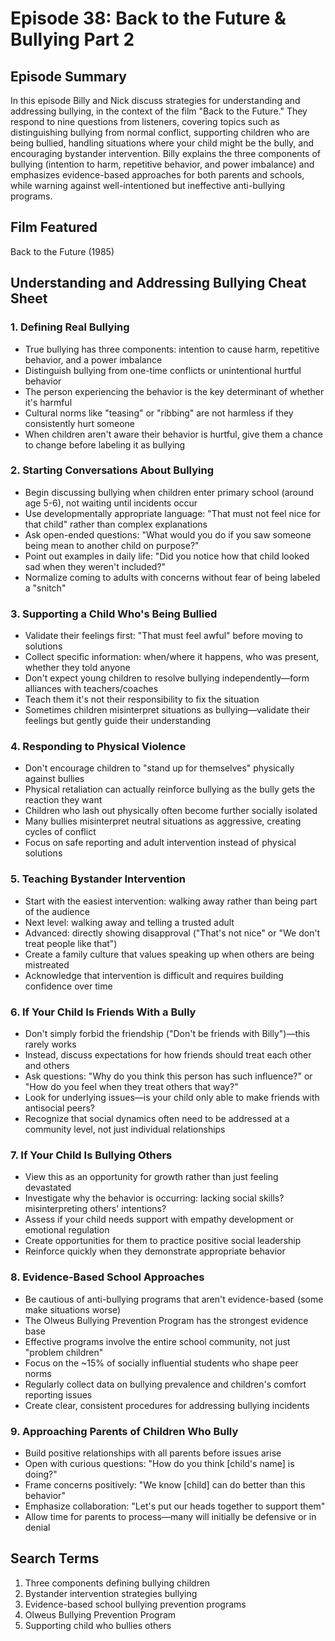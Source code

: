# Episode 38: Back to the Future & Bullying Part 2

## Episode Summary
In this episode Billy and Nick discuss strategies for understanding and addressing bullying, in the context of the film "Back to the Future." They respond to nine questions from listeners, covering topics such as distinguishing bullying from normal conflict, supporting children who are being bullied, handling situations where your child might be the bully, and encouraging bystander intervention. Billy explains the three components of bullying (intention to harm, repetitive behavior, and power imbalance) and emphasizes evidence-based approaches for both parents and schools, while warning against well-intentioned but ineffective anti-bullying programs.

## Film Featured
Back to the Future (1985)

## Understanding and Addressing Bullying Cheat Sheet

### 1. Defining Real Bullying
- True bullying has three components: intention to cause harm, repetitive behavior, and a power imbalance
- Distinguish bullying from one-time conflicts or unintentional hurtful behavior
- The person experiencing the behavior is the key determinant of whether it's harmful
- Cultural norms like "teasing" or "ribbing" are not harmless if they consistently hurt someone
- When children aren't aware their behavior is hurtful, give them a chance to change before labeling it as bullying

### 2. Starting Conversations About Bullying
- Begin discussing bullying when children enter primary school (around age 5-6), not waiting until incidents occur
- Use developmentally appropriate language: "That must not feel nice for that child" rather than complex explanations
- Ask open-ended questions: "What would you do if you saw someone being mean to another child on purpose?"
- Point out examples in daily life: "Did you notice how that child looked sad when they weren't included?"
- Normalize coming to adults with concerns without fear of being labeled a "snitch"

### 3. Supporting a Child Who's Being Bullied
- Validate their feelings first: "That must feel awful" before moving to solutions
- Collect specific information: when/where it happens, who was present, whether they told anyone
- Don't expect young children to resolve bullying independently—form alliances with teachers/coaches
- Teach them it's not their responsibility to fix the situation
- Sometimes children misinterpret situations as bullying—validate their feelings but gently guide their understanding

### 4. Responding to Physical Violence
- Don't encourage children to "stand up for themselves" physically against bullies
- Physical retaliation can actually reinforce bullying as the bully gets the reaction they want
- Children who lash out physically often become further socially isolated
- Many bullies misinterpret neutral situations as aggressive, creating cycles of conflict
- Focus on safe reporting and adult intervention instead of physical solutions

### 5. Teaching Bystander Intervention
- Start with the easiest intervention: walking away rather than being part of the audience
- Next level: walking away and telling a trusted adult
- Advanced: directly showing disapproval ("That's not nice" or "We don't treat people like that")
- Create a family culture that values speaking up when others are being mistreated
- Acknowledge that intervention is difficult and requires building confidence over time

### 6. If Your Child Is Friends With a Bully
- Don't simply forbid the friendship ("Don't be friends with Billy")—this rarely works
- Instead, discuss expectations for how friends should treat each other and others
- Ask questions: "Why do you think this person has such influence?" or "How do you feel when they treat others that way?"
- Look for underlying issues—is your child only able to make friends with antisocial peers?
- Recognize that social dynamics often need to be addressed at a community level, not just individual relationships

### 7. If Your Child Is Bullying Others
- View this as an opportunity for growth rather than just feeling devastated
- Investigate why the behavior is occurring: lacking social skills? misinterpreting others' intentions?
- Assess if your child needs support with empathy development or emotional regulation
- Create opportunities for them to practice positive social leadership
- Reinforce quickly when they demonstrate appropriate behavior

### 8. Evidence-Based School Approaches
- Be cautious of anti-bullying programs that aren't evidence-based (some make situations worse)
- The Olweus Bullying Prevention Program has the strongest evidence base
- Effective programs involve the entire school community, not just "problem children"
- Focus on the ~15% of socially influential students who shape peer norms
- Regularly collect data on bullying prevalence and children's comfort reporting issues
- Create clear, consistent procedures for addressing bullying incidents

### 9. Approaching Parents of Children Who Bully
- Build positive relationships with all parents before issues arise
- Open with curious questions: "How do you think [child's name] is doing?"
- Frame concerns positively: "We know [child] can do better than this behavior"
- Emphasize collaboration: "Let's put our heads together to support them"
- Allow time for parents to process—many will initially be defensive or in denial

## Search Terms
1. Three components defining bullying children
2. Bystander intervention strategies bullying
3. Evidence-based school bullying prevention programs
4. Olweus Bullying Prevention Program
5. Supporting child who bullies others